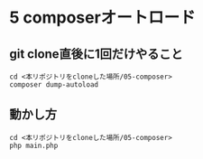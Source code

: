 # 5 composerオートロード

## git clone直後に1回だけやること

```
cd <本リポジトリをcloneした場所/05-composer>
composer dump-autoload
```

## 動かし方
```
cd <本リポジトリをcloneした場所/05-composer>
php main.php
```
